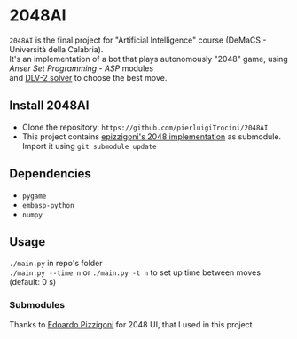 # 2048AI
`2048AI` is the final project for "Artificial Intelligence" course (DeMaCS - Università della Calabria).  
It's an implementation of a bot that plays autonomously "2048" game, using *Anser Set Programming - ASP* modules  
and [DLV-2 solver](https://dlv.demacs.unical.it/home) to choose the best move.

## Install 2048AI
- Clone the repository: `https://github.com/pierluigiTrocini/2048AI`
- This project contains [epizzigoni's 2048 implementation](https://github.com/epizzigoni/pygame-2048) as submodule.  
Import it using `git submodule update`

## Dependencies
- `pygame`
- `embasp-python`
- `numpy`

## Usage
`./main.py` in repo's folder  
`./main.py --time n` or `./main.py -t n` to set up time between moves (default: 0 s)

### Submodules
Thanks to [Edoardo Pizzigoni](https://github.com/epizzigoni) for 2048 UI, that I used in this project
